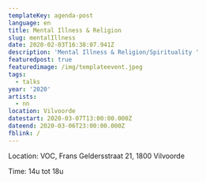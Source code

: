 ```yaml
---
templateKey: agenda-post
language: en
title: Mental Illness & Religion
slug: mentalIllness
date: 2020-02-03T16:38:07.941Z
description: 'Mental Illness & Religion/Spirituality '
featuredpost: true
featuredimage: /img/templateevent.jpeg
tags:
  - talks
year: '2020'
artists:
  - nn
location: Vilvoorde
datestart: 2020-03-07T13:00:00.000Z
dateend: 2020-03-06T23:00:00.000Z
fblink: /
---
```

Location: VOC, Frans Geldersstraat 21, 1800 Vilvoorde

Time: 14u tot 18u
